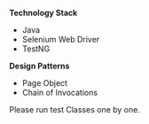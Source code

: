 **Technology Stack**
* Java
* Selenium Web Driver
* TestNG

**Design Patterns**
* Page Object
* Chain of Invocations

Please run test Classes one by one.
